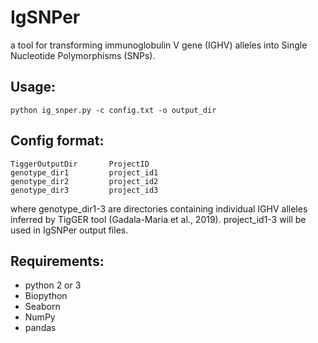 # IgSNPer

a tool for transforming immunoglobulin V gene (IGHV) alleles into Single Nucleotide Polymorphisms (SNPs).

## Usage: 
```
python ig_snper.py -c config.txt -o output_dir
```

## Config format:
```
TiggerOutputDir       ProjectID
genotype_dir1         project_id1
genotype_dir2         project_id2
genotype_dir3         project_id3
```
where genotype_dir1-3 are directories containing individual IGHV alleles inferred by TigGER tool (Gadala-Maria et al., 2019). project_id1-3 will be used in IgSNPer output files.

## Requirements:
- python 2 or 3
- Biopython
- Seaborn
- NumPy
- pandas
